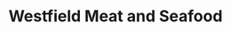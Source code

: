 ---
title: "Westfield Meat and Seafood"
url: /camden/westfield-meat-and-seafood/
shop: convenience
---
